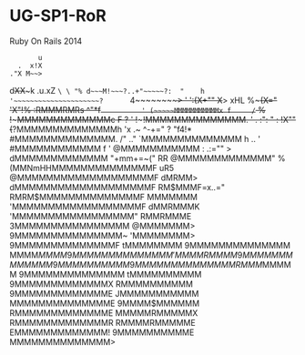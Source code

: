 UG-SP1-RoR
==========

Ruby On Rails 2014

           u
      .  x!X
    ."X M~~>
   d~~XX~~~k    .u.xZ `\ \ "%
  d~~~M!~~~?..+"~~~~~?:  "    h
 '~~~~~~~~~~~~~~~~~~~~~?      `
 4~~~~~~~~~~~~~~~~~~~~~~>     '
 ':~~~~~~~~~~(X+"" X~~~~>    xHL
  %~~~~~(X="      'X"!~~% :RMMMRMRs
   ^"*f`          ' (~~~~~MMMMMMMMMMMx
     f     /`   %   !~~~~~MMMMMMMMMMMMMc
     F    ?      '  !~~~~~!MMMMMMMMMMMMMM.
    ' .  :": "   :  !X""(~~?MMMMMMMMMMMMMMh
    'x  .~  ^-+="   ? "f4!*  #MMMMMMMMMMMMMM.
     /"               .."     `MMMMMMMMMMMMMM
     h ..             '         #MMMMMMMMMMMM
     f                '          @MMMMMMMMMMM
   :         .:=""     >       dMMMMMMMMMMMMM
   "+mm+=~("           RR     @MMMMMMMMMMMMM"
           %          (MMNmHHMMMMMMMMMMMMMMF
          uR5         @MMMMMMMMMMMMMMMMMMMF
        dMRMM>       dMMMMMMMMMMMMMMMMMMMF
       RM$MMMF=x..=" RMRM$MMMMMMMMMMMMMMF
      MMMMMMM       'MMMMMMMMMMMMMMMMMMF
     dMMRMMMK       'MMMMMMMMMMMMMMMMM"
     RMMRMMME       3MMMMMMMMMMMMMMMM
    @MMMMMMM>       9MMMMMMMMMMMMMMM~
   'MMMMMMMM>       9MMMMMMMMMMMMMMF
   tMMMMMMMM        9MMMMMMMMMMMMMM
   MMMM$MMMM        9MMMMMMMMMMMMMM
  'MMMMRMMMM        9MMMMMMMMMMMMM9
  MMMMMMMMMM        9MMMMMMMMMMMMMM
  RMMM$MMMMM        9MMMMMMMMMMMMMM
 tMMMMMMMMMM        9MMMMMMMMMMMMMX
 RMMMMMMMMMM        9MMMMMMMMMMMMME
JMMMMMMMMMMM        MMMMMMMMMMMMMME
9MMMM$MMMMMM        RMMMMMMMMMMMMME
MMMMMRMMMMMX        RMMMMMMMMMMMMMR
RMMMMRMMMMME        EMMMMMMMMMMMMM!
9MMMMMMMMMME        MMMMMMMMMMMMMM>
